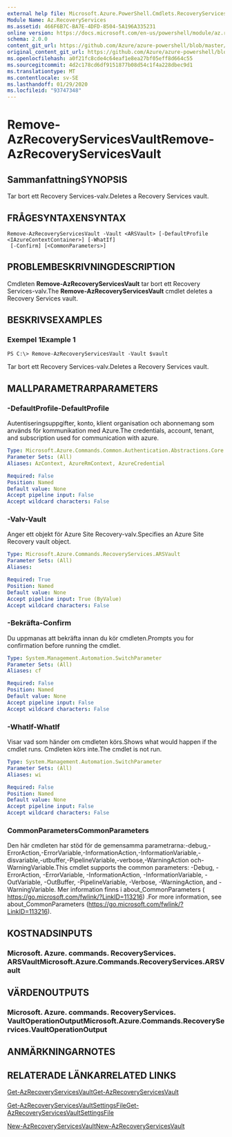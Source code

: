 ```yaml
---
external help file: Microsoft.Azure.PowerShell.Cmdlets.RecoveryServices.dll-Help.xml
Module Name: Az.RecoveryServices
ms.assetid: 466F6B7C-BA7E-4DFD-8504-5A196A335231
online version: https://docs.microsoft.com/en-us/powershell/module/az.recoveryservices/remove-azrecoveryservicesvault
schema: 2.0.0
content_git_url: https://github.com/Azure/azure-powershell/blob/master/src/RecoveryServices/RecoveryServices/help/Remove-AzRecoveryServicesVault.md
original_content_git_url: https://github.com/Azure/azure-powershell/blob/master/src/RecoveryServices/RecoveryServices/help/Remove-AzRecoveryServicesVault.md
ms.openlocfilehash: a0f21fc8cde4c64eaf1e8ea27bf05eff8d664c55
ms.sourcegitcommit: 4d2c178cd6df9151877b08d54c1f4a228dbec9d1
ms.translationtype: MT
ms.contentlocale: sv-SE
ms.lasthandoff: 01/29/2020
ms.locfileid: "93747348"
---
```

# <span data-ttu-id="15207-101">Remove-AzRecoveryServicesVault</span><span class="sxs-lookup"><span data-stu-id="15207-101">Remove-AzRecoveryServicesVault</span></span>

## <span data-ttu-id="15207-102">Sammanfattning</span><span class="sxs-lookup"><span data-stu-id="15207-102">SYNOPSIS</span></span>
<span data-ttu-id="15207-103">Tar bort ett Recovery Services-valv.</span><span class="sxs-lookup"><span data-stu-id="15207-103">Deletes a Recovery Services vault.</span></span>

## <span data-ttu-id="15207-104">FRÅGESYNTAXEN</span><span class="sxs-lookup"><span data-stu-id="15207-104">SYNTAX</span></span>

```
Remove-AzRecoveryServicesVault -Vault <ARSVault> [-DefaultProfile <IAzureContextContainer>] [-WhatIf]
 [-Confirm] [<CommonParameters>]
```

## <span data-ttu-id="15207-105">PROBLEMBESKRIVNING</span><span class="sxs-lookup"><span data-stu-id="15207-105">DESCRIPTION</span></span>
<span data-ttu-id="15207-106">Cmdleten **Remove-AzRecoveryServicesVault** tar bort ett Recovery Services-valv.</span><span class="sxs-lookup"><span data-stu-id="15207-106">The **Remove-AzRecoveryServicesVault** cmdlet deletes a Recovery Services vault.</span></span>

## <span data-ttu-id="15207-107">BESKRIVS</span><span class="sxs-lookup"><span data-stu-id="15207-107">EXAMPLES</span></span>

### <span data-ttu-id="15207-108">Exempel 1</span><span class="sxs-lookup"><span data-stu-id="15207-108">Example 1</span></span>
```
PS C:\> Remove-AzRecoveryServicesVault -Vault $vault
```

<span data-ttu-id="15207-109">Tar bort ett Recovery Services-valv.</span><span class="sxs-lookup"><span data-stu-id="15207-109">Deletes a Recovery Services vault.</span></span>

## <span data-ttu-id="15207-110">MALLPARAMETRAR</span><span class="sxs-lookup"><span data-stu-id="15207-110">PARAMETERS</span></span>

### <span data-ttu-id="15207-111">-DefaultProfile</span><span class="sxs-lookup"><span data-stu-id="15207-111">-DefaultProfile</span></span>
<span data-ttu-id="15207-112">Autentiseringsuppgifter, konto, klient organisation och abonnemang som används för kommunikation med Azure.</span><span class="sxs-lookup"><span data-stu-id="15207-112">The credentials, account, tenant, and subscription used for communication with azure.</span></span>

```yaml
Type: Microsoft.Azure.Commands.Common.Authentication.Abstractions.Core.IAzureContextContainer
Parameter Sets: (All)
Aliases: AzContext, AzureRmContext, AzureCredential

Required: False
Position: Named
Default value: None
Accept pipeline input: False
Accept wildcard characters: False
```

### <span data-ttu-id="15207-113">-Valv</span><span class="sxs-lookup"><span data-stu-id="15207-113">-Vault</span></span>
<span data-ttu-id="15207-114">Anger ett objekt för Azure Site Recovery-valv.</span><span class="sxs-lookup"><span data-stu-id="15207-114">Specifies an Azure Site Recovery vault object.</span></span>

```yaml
Type: Microsoft.Azure.Commands.RecoveryServices.ARSVault
Parameter Sets: (All)
Aliases:

Required: True
Position: Named
Default value: None
Accept pipeline input: True (ByValue)
Accept wildcard characters: False
```

### <span data-ttu-id="15207-115">-Bekräfta</span><span class="sxs-lookup"><span data-stu-id="15207-115">-Confirm</span></span>
<span data-ttu-id="15207-116">Du uppmanas att bekräfta innan du kör cmdleten.</span><span class="sxs-lookup"><span data-stu-id="15207-116">Prompts you for confirmation before running the cmdlet.</span></span>

```yaml
Type: System.Management.Automation.SwitchParameter
Parameter Sets: (All)
Aliases: cf

Required: False
Position: Named
Default value: None
Accept pipeline input: False
Accept wildcard characters: False
```

### <span data-ttu-id="15207-117">-WhatIf</span><span class="sxs-lookup"><span data-stu-id="15207-117">-WhatIf</span></span>
<span data-ttu-id="15207-118">Visar vad som händer om cmdleten körs.</span><span class="sxs-lookup"><span data-stu-id="15207-118">Shows what would happen if the cmdlet runs.</span></span> <span data-ttu-id="15207-119">Cmdleten körs inte.</span><span class="sxs-lookup"><span data-stu-id="15207-119">The cmdlet is not run.</span></span>

```yaml
Type: System.Management.Automation.SwitchParameter
Parameter Sets: (All)
Aliases: wi

Required: False
Position: Named
Default value: None
Accept pipeline input: False
Accept wildcard characters: False
```

### <span data-ttu-id="15207-120">CommonParameters</span><span class="sxs-lookup"><span data-stu-id="15207-120">CommonParameters</span></span>
<span data-ttu-id="15207-121">Den här cmdleten har stöd för de gemensamma parametrarna:-debug,-ErrorAction,-ErrorVariable,-InformationAction,-InformationVariable,-disvariable,-utbuffer,-PipelineVariable,-verbose,-WarningAction och-WarningVariable.</span><span class="sxs-lookup"><span data-stu-id="15207-121">This cmdlet supports the common parameters: -Debug, -ErrorAction, -ErrorVariable, -InformationAction, -InformationVariable, -OutVariable, -OutBuffer, -PipelineVariable, -Verbose, -WarningAction, and -WarningVariable.</span></span> <span data-ttu-id="15207-122">Mer information finns i about_CommonParameters ( https://go.microsoft.com/fwlink/?LinkID=113216) .</span><span class="sxs-lookup"><span data-stu-id="15207-122">For more information, see about_CommonParameters (https://go.microsoft.com/fwlink/?LinkID=113216).</span></span>

## <span data-ttu-id="15207-123">KOSTNADS</span><span class="sxs-lookup"><span data-stu-id="15207-123">INPUTS</span></span>

### <span data-ttu-id="15207-124">Microsoft. Azure. commands. RecoveryServices. ARSVault</span><span class="sxs-lookup"><span data-stu-id="15207-124">Microsoft.Azure.Commands.RecoveryServices.ARSVault</span></span>

## <span data-ttu-id="15207-125">VÄRDEN</span><span class="sxs-lookup"><span data-stu-id="15207-125">OUTPUTS</span></span>

### <span data-ttu-id="15207-126">Microsoft. Azure. commands. RecoveryServices. VaultOperationOutput</span><span class="sxs-lookup"><span data-stu-id="15207-126">Microsoft.Azure.Commands.RecoveryServices.VaultOperationOutput</span></span>

## <span data-ttu-id="15207-127">ANMÄRKNINGAR</span><span class="sxs-lookup"><span data-stu-id="15207-127">NOTES</span></span>

## <span data-ttu-id="15207-128">RELATERADE LÄNKAR</span><span class="sxs-lookup"><span data-stu-id="15207-128">RELATED LINKS</span></span>

[<span data-ttu-id="15207-129">Get-AzRecoveryServicesVault</span><span class="sxs-lookup"><span data-stu-id="15207-129">Get-AzRecoveryServicesVault</span></span>](./Get-AzRecoveryServicesVault.md)

[<span data-ttu-id="15207-130">Get-AzRecoveryServicesVaultSettingsFile</span><span class="sxs-lookup"><span data-stu-id="15207-130">Get-AzRecoveryServicesVaultSettingsFile</span></span>](./Get-AzRecoveryServicesVaultSettingsFile.md)

[<span data-ttu-id="15207-131">New-AzRecoveryServicesVault</span><span class="sxs-lookup"><span data-stu-id="15207-131">New-AzRecoveryServicesVault</span></span>](./New-AzRecoveryServicesVault.md)


